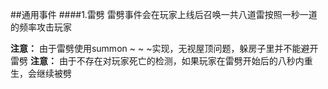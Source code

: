 ##通用事件
####1.雷劈
雷劈事件会在玩家上线后召唤一共八道雷按照一秒一道的频率攻击玩家

**注意：** 由于雷劈使用summon ~ ~ ~实现，无视屋顶问题，躲房子里并不能避开雷劈
**注意：** 由于不存在对玩家死亡的检测，如果玩家在雷劈开始后的八秒内重生，会继续被劈
